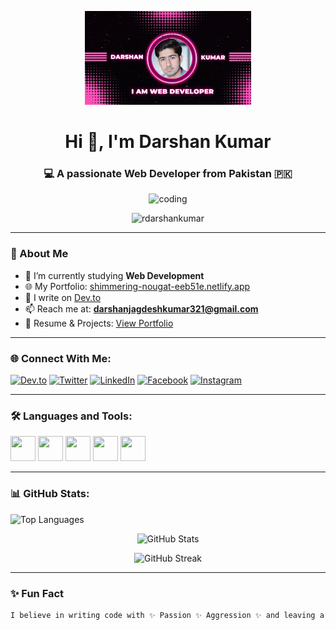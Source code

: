 <p align="center">
  <img src="https://github.com/RDarshankumar/RDarshanKumar/blob/main/DARSHAN.png" alt="logo" height="150"/>
</p>

<h1 align="center">Hi 👋, I'm Darshan Kumar</h1>
<h3 align="center">💻 A passionate Web Developer from Pakistan 🇵🇰</h3>

<p align="center">
  <img src="https://i.makeagif.com/media/4-05-2022/FvBVst.gif" alt="coding" width="400"/>
</p>

<p align="center">
  <img src="https://komarev.com/ghpvc/?username=rdarshankumar&label=Profile%20views&color=0e75b6&style=flat" alt="rdarshankumar" />
</p>

---

### 🚀 About Me

- 🔭 I’m currently studying **Web Development**
- 🌐 My Portfolio: [shimmering-nougat-eeb51e.netlify.app](https://shimmering-nougat-eeb51e.netlify.app/)
- 📝 I write on [Dev.to](https://dev.to/darshan_kumar_c9883cffc18)
- 📫 Reach me at: **darshanjagdeshkumar321@gmail.com**
- 📄 Resume & Projects: [View Portfolio](https://shimmering-nougat-eeb51e.netlify.app/)

---

### 🌐 Connect With Me:

<p align="left">
  <a href="https://dev.to/darshan_kumar_c9883cffc18" target="_blank"><img src="https://cdn.jsdelivr.net/npm/simple-icons@3.1.0/icons/dev-dot-to.svg" alt="Dev.to" width="30" height="30"/></a>
  <a href="https://twitter.com/darshanjagdeshkumar" target="_blank"><img src="https://cdn.jsdelivr.net/npm/simple-icons@3.1.0/icons/twitter.svg" alt="Twitter" width="30" height="30"/></a>
  <a href="https://www.linkedin.com/in/darshan-kumar-648697299/" target="_blank"><img src="https://cdn.jsdelivr.net/npm/simple-icons@3.1.0/icons/linkedin.svg" alt="LinkedIn" width="30" height="30"/></a>
  <a href="https://www.facebook.com/share/msfm1pzep9fqclpb" target="_blank"><img src="https://cdn.jsdelivr.net/npm/simple-icons@3.1.0/icons/facebook.svg" alt="Facebook" width="30" height="30"/></a>
  <a href="https://www.instagram.com/darshanjagdeshkumar" target="_blank"><img src="https://cdn.jsdelivr.net/npm/simple-icons@3.1.0/icons/instagram.svg" alt="Instagram" width="30" height="30"/></a>
</p>

---

### 🛠️ Languages and Tools:

<p align="left">
  <img src="https://cdn.jsdelivr.net/gh/devicons/devicon/icons/html5/html5-original.svg" width="40" height="40"/>
  <img src="https://cdn.jsdelivr.net/gh/devicons/devicon/icons/css3/css3-original.svg" width="40" height="40"/>
  <img src="https://cdn.jsdelivr.net/gh/devicons/devicon/icons/javascript/javascript-original.svg" width="40" height="40"/>
  <img src="https://cdn.jsdelivr.net/gh/devicons/devicon/icons/react/react-original.svg" width="40" height="40"/>
  <img src="https://cdn.jsdelivr.net/gh/devicons/devicon/icons/redux/redux-original.svg" width="40" height="40"/>
</p>

---

### 📊 GitHub Stats:

<p align="left">
  <img src="https://github-readme-stats.vercel.app/api/top-langs?username=rdarshankumar&show_icons=true&locale=en&layout=compact" alt="Top Languages" />
</p>

<p align="center">
  <img src="https://github-readme-stats.vercel.app/api?username=rdarshankumar&show_icons=true&locale=en" alt="GitHub Stats" />
</p>

<p align="center">
  <img src="https://github-readme-streak-stats.herokuapp.com?user=rdarshankumar&theme=blue-green&hide_border=false" alt="GitHub Streak" />
</p>

---

### ✨ Fun Fact

```txt
I believe in writing code with ✨ Passion ✨ Aggression ✨ and leaving a Legacy ⚡
